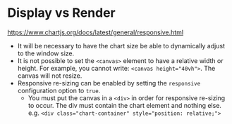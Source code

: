 # Display vs Render
https://www.chartjs.org/docs/latest/general/responsive.html
- It will be necessary to have the chart size be able to dynamically adjust to
  the window size.
- It is not possible to set the `<canvas>` element to have a
  relative width or height. For example, you cannot write:
  `<canvas height="40vh">`. The canvas will not resize.
- Responsive re-sizing can be enabled by setting the `responsive`
  configuration option to `true`.
  - You must put the canvas in a `<div>` in order for responsive re-sizing to
    occur. The div must contain the chart element and nothing else.
    e.g. `<div class="chart-container" style="position: relative;">`
